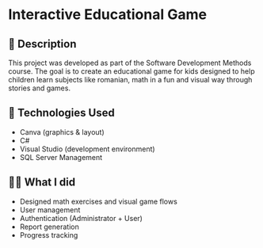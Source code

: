 # Interactive Educational Game 

## 📝 Description
This project was developed as part of the Software Development Methods course. 
The goal is to create an educational game for kids designed to help children learn subjects like romanian, math in a fun and visual way through stories and games.

## 🔧 Technologies Used
- Canva (graphics & layout)
- C#
- Visual Studio (development environment)
- SQL Server Management

## 👩‍💻 What I did
- Designed math exercises and visual game flows
- User management
- Authentication (Administrator + User)
- Report generation
- Progress tracking

